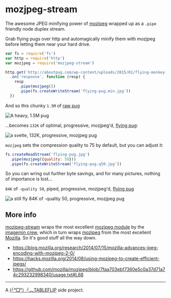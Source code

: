 # mozjpeg-stream

The awesome JPEG minifying power of [mozjpeg](https://www.npmjs.com/package/mozjpeg) wrapped up as a `.pipe` friendly node duplex stream.

Grab flying pugs over http and automagically minify them with mozjpeg before letting them near your hard drive.

```js
var fs = require('fs')
var http = require('http')
var mozjpeg = require('mozjpeg-stream')

http.get('http://aboutpug.com/wp-content/uploads/2015/01/flying-monkey-cute-pug.jpg')
  .on('response', function (resp) {
    resp
      .pipe(mozjpeg())
      .pipe(fs.createWriteStream('flying-pug.min.jpg'))
  })
```

And so this chunky `1.5M` of [raw pug](https://raw.githubusercontent.com/tableflip/mozjpeg-stream/master/test/flying-pug.jpg)

![A heavy, 1.5M pug](https://raw.githubusercontent.com/tableflip/mozjpeg-stream/master/test/flying-pug.jpg)

...becomes `132K` of optimal, progressive, mozjpeg'd, [flying pug](https://raw.githubusercontent.com/tableflip/mozjpeg-stream/master/test/flying-pug.q75.jpg):

![a svelte, 132K, progressive, mozjpeg pug](https://raw.githubusercontent.com/tableflip/mozjpeg-stream/master/test/flying-pug.q75.jpg)

`mozjpeg` sets the compression quality to 75 by default, but you can adjust it:

```js
fs.createReadStream('flying-pug.jpg')
  .pipe(mozjpeg({quality: 50}))
  .pipe(fs.createWriteStream('flying-pug.q50.jpg'))
```

So you can wring out further byte savings, and for many pictures, nothing of importance is lost...

`84K` of `-quality 50`, piped, progressive, mozjpeg'd, [flying pug](https://raw.githubusercontent.com/tableflip/mozjpeg-stream/master/test/flying-pug.q75.jpg)

![a still fly 84K of -qualtiy 50, progressive, mozjpeg pug](https://raw.githubusercontent.com/tableflip/mozjpeg-stream/master/test/flying-pug.q50.jpg)

## More info

[mozjpeg-stream](https://www.npmjs.com/package/mozjpeg-stream) wraps the most excellent [mozjpeg module](https://www.npmjs.com/package/mozjpeg) by the [imagemin crew](https://github.com/imagemin), which in turn wraps [mozjpeg](https://github.com/mozilla/mozjpeg) from the most excellent [Mozilla](https://www.mozilla.org/en-US/mission/). So it's good stuff all the way down.

- https://blog.mozilla.org/research/2014/07/15/mozilla-advances-jpeg-encoding-with-mozjpeg-2-0/
- https://hacks.mozilla.org/2014/08/using-mozjpeg-to-create-efficient-jpegs/
- https://github.com/mozilla/mozjpeg/blob/7faa703ebf7360e5c0a37d71a74c293232998340/usage.txt#L68

----

A [(╯°□°）╯︵TABLEFLIP](https://tableflip.io) side project.
